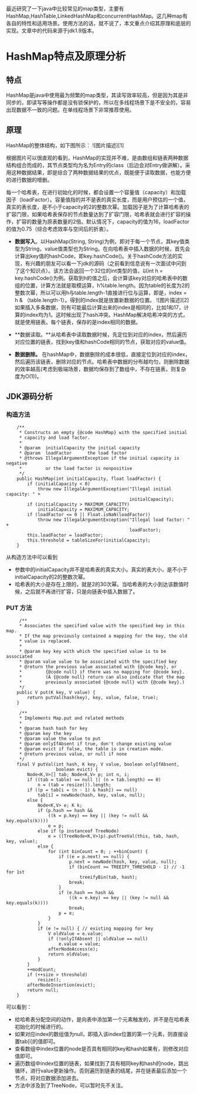 最近研究了一下java中比较常见的map类型，主要有HashMap,HashTable,LinkedHashMap和concurrentHashMap。这几种map有各自的特性和适用场景。使用方法的话，就不说了，本文重点介绍其原理和底层的实现。文章中的代码来源于jdk1.9版本。
# HashMap特点及原理分析
## 特点
HashMap是java中使用最为频繁的map类型，其读写效率较高，但是因为其是非同步的，即读写等操作都是没有锁保护的，所以在多线程场景下是不安全的，容易出现数据不一致的问题。在单线程场景下非常推荐使用。
## 原理
HashMap的整体结构，如下图所示：
![图片描述][1]

根据图片可以很直观的看到，HashMap的实现并不难，是由数组和链表两种数据结构组合而成的，其节点类型均为名为Entry的class（后边会对Entry做讲解）。采用这种数据结果，即是综合了两种数据结果的优点，既能便于读取数据，也能方便的进行数据的增删。

每一个哈希表，在进行初始化的时候，都会设置一个容量值（capacity）和加载因子（loadFactor）。容量值指的并不是表的真实长度，而是用户预估的一个值，真实的表长度，是不小于capacity的2的整数次幂。加载因子是为了计算哈希表的扩容门限，如果哈希表保存的节点数量达到了扩容门限，哈希表就会进行扩容的操作，扩容的数量为原表数量的2倍。默认情况下，capacity的值为16，loadFactor的值为0.75（综合考虑效率与空间后的折衷）。

* **数据写入**。以HashMap(String, String)为例，即对于每一个节点，其key值类型为String，value值类型也为String。在向哈希表中插入数据的时候，首先会计算出key值的hashCode，即key.hashCode()。关于hashCode方法的实现，有兴趣的朋友可以看一下jdk的源码（之前看到信息说有一次面试中问到了这个知识点）。该方法会返回一个32位的int类型的值，以int h = key.hashCode()为例。获取到h的值之后，会计算该key对应的哈希表中的数组的位置，计算方法就是取模运算，h%table.length。因为table的长度为2的整数次幂，所以可以用h与table.length-1直接进行位与运算，即是，index = h & （table.length-1）。得到的index就是放置新数据的位置。
![图片描述][2]
如果插入多条数据，则有可能最后计算出来的index是相同的，比如1和17，计算的index均为1。这时候出现了hash冲突。HashMap解决哈希冲突的方式，就是使用链表。每个链表，保存的是index相同的数据。

* **数据读取。**从哈希表中读取数据时候，先定位到对应的index，然后遍历对应位置的链表，找到key值和hashCode相同的节点，获取对应的value值。
* **数据删除。** 在hashMap中，数据删除的成本很低，直接定位到对应的index，然后遍历该链表，删除对应的节点。哈希表中数据的分布越均匀，则删除数据的效率越高(考虑到极端场景，数据均保存到了数组中，不存在链表，则复杂度为O(1))。

## JDK源码分析
### 构造方法
```
    /**
     * Constructs an empty {@code HashMap} with the specified initial
     * capacity and load factor.
     *
     * @param  initialCapacity the initial capacity
     * @param  loadFactor      the load factor
     * @throws IllegalArgumentException if the initial capacity is negative
     *         or the load factor is nonpositive
     */
    public HashMap(int initialCapacity, float loadFactor) {
        if (initialCapacity < 0)
            throw new IllegalArgumentException("Illegal initial capacity: " +
                                               initialCapacity);
        if (initialCapacity > MAXIMUM_CAPACITY)
            initialCapacity = MAXIMUM_CAPACITY;
        if (loadFactor <= 0 || Float.isNaN(loadFactor))
            throw new IllegalArgumentException("Illegal load factor: " +
                                               loadFactor);
        this.loadFactor = loadFactor;
        this.threshold = tableSizeFor(initialCapacity);
    }
```
从构造方法中可以看到

*  参数中的initialCapacity并不是哈希表的真实大小。真实的表大小，是不小于initialCapacity的2的整数次幂。
* 哈希表的大小是存在上限的，就是2的30次幂。当哈希表的大小到达该数值时候，之后就不再进行扩容，只是向链表中插入数据了。
### PUT 方法

```
     /**
     * Associates the specified value with the specified key in this map.
     * If the map previously contained a mapping for the key, the old
     * value is replaced.
     *
     * @param key key with which the specified value is to be associated
     * @param value value to be associated with the specified key
     * @return the previous value associated with {@code key}, or
     *         {@code null} if there was no mapping for {@code key}.
     *         (A {@code null} return can also indicate that the map
     *         previously associated {@code null} with {@code key}.)
     */
    public V put(K key, V value) {
        return putVal(hash(key), key, value, false, true);
    }

     /**
     * Implements Map.put and related methods
     *
     * @param hash hash for key
     * @param key the key
     * @param value the value to put
     * @param onlyIfAbsent if true, don't change existing value
     * @param evict if false, the table is in creation mode.
     * @return previous value, or null if none
     */
    final V putVal(int hash, K key, V value, boolean onlyIfAbsent,
                   boolean evict) {
        Node<K,V>[] tab; Node<K,V> p; int n, i;
        if ((tab = table) == null || (n = tab.length) == 0)
            n = (tab = resize()).length;
        if ((p = tab[i = (n - 1) & hash]) == null)
            tab[i] = newNode(hash, key, value, null);
        else {
            Node<K,V> e; K k;
            if (p.hash == hash &&
                ((k = p.key) == key || (key != null && key.equals(k))))
                e = p;
            else if (p instanceof TreeNode)
                e = ((TreeNode<K,V>)p).putTreeVal(this, tab, hash, key, value);
            else {
                for (int binCount = 0; ; ++binCount) {
                    if ((e = p.next) == null) {
                        p.next = newNode(hash, key, value, null);
                        if (binCount >= TREEIFY_THRESHOLD - 1) // -1 for 1st
                            treeifyBin(tab, hash);
                        break;
                    }
                    if (e.hash == hash &&
                        ((k = e.key) == key || (key != null && key.equals(k))))
                        break;
                    p = e;
                }
            }
            if (e != null) { // existing mapping for key
                V oldValue = e.value;
                if (!onlyIfAbsent || oldValue == null)
                    e.value = value;
                afterNodeAccess(e);
                return oldValue;
            }
        }
        ++modCount;
        if (++size > threshold)
            resize();
        afterNodeInsertion(evict);
        return null;
    }
```
可以看到：

* 给哈希表分配空间的动作，是向表中添加第一个元素触发的，并不是在哈希表初始化的时候进行的。
* 如果对应index的数组值为null，即插入该index位置的第一个元素，则直接设置tab[i]的值即可。
* 查看数组中index位置的node是否具有相同的key和hash如果有，则修改对应值即可。
* 遍历数组中index位置的链表，如果找到了具有相同key和hash的node，跳出循环，进行value更新操作。否则遍历到链表的结尾，并在链表最后添加一个节点，将对应数据添加进去。
* 方法中涉及到了TreeNode，可以暂时先不关注。
